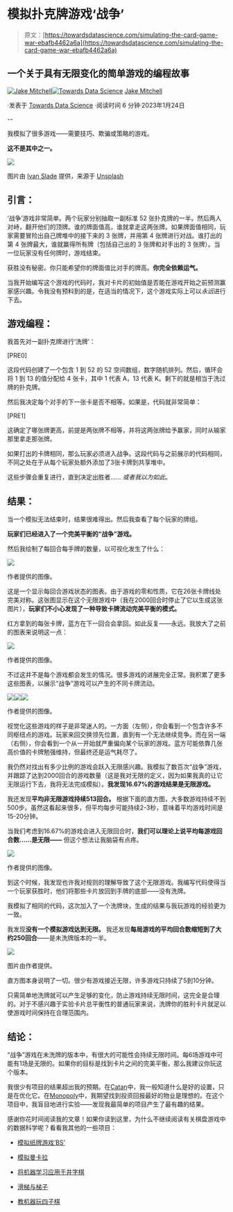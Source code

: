 # 模拟扑克牌游戏‘战争’

> 原文：[https://towardsdatascience.com/simulating-the-card-game-war-ebafb4462a6a](https://towardsdatascience.com/simulating-the-card-game-war-ebafb4462a6a)

## 一个关于具有无限变化的简单游戏的编程故事

[](https://medium.com/@Jake_Mitchell?source=post_page-----ebafb4462a6a--------------------------------)[![Jake Mitchell](../Images/08d2f4af3a58a419b0f9547ca64bbb07.png)](https://medium.com/@Jake_Mitchell?source=post_page-----ebafb4462a6a--------------------------------)[](https://towardsdatascience.com/?source=post_page-----ebafb4462a6a--------------------------------)[![Towards Data Science](../Images/a6ff2676ffcc0c7aad8aaf1d79379785.png)](https://towardsdatascience.com/?source=post_page-----ebafb4462a6a--------------------------------) [Jake Mitchell](https://medium.com/@Jake_Mitchell?source=post_page-----ebafb4462a6a--------------------------------)

·发表于 [Towards Data Science](https://towardsdatascience.com/?source=post_page-----ebafb4462a6a--------------------------------) ·阅读时间 6 分钟·2023年1月24日

--

我模拟了很多游戏——需要技巧、欺骗或策略的游戏。

**这不是其中之一。**

![](../Images/d27d824ad8b753bec0bbb0a08df402b8.png)

图片由 [Ivan Slade](https://unsplash.com/@flowinteractive?utm_source=medium&utm_medium=referral) 提供，来源于 [Unsplash](https://unsplash.com/?utm_source=medium&utm_medium=referral)

## 引言：

‘战争’游戏非常简单。两个玩家分别抽取一副标准 52 张扑克牌的一半。然后两人对峙，翻开他们的顶牌。谁的牌面值高，谁就拿走这两张牌。如果牌面值相同，玩家需要冒险出自己牌堆中的接下来的 3 张牌，并用第 4 张牌进行对战。谁打出的第 4 张牌最大，谁就赢得所有牌（包括自己出的 3 张牌和对手出的 3 张牌）。当一位玩家没有任何牌时，游戏结束。

获胜没有秘密。你只能希望你的牌面值比对手的牌高。**你完全依赖运气。**

当我开始编写这个游戏的代码时，我对卡片的初始值是否能在游戏开始之前预测赢家感兴趣。令我没有预料到的是，在适当的情况下，这个游戏实际上可以*永远*进行下去。

## **游戏编程：**

我首先对一副扑克牌进行‘洗牌’：

[PRE0]

这段代码创建了一个包含 1 到 52 的 52 空间数组，数字随机排列。然后，循环会将 1 到 13 的值分配给 4 张卡，其中 1 代表 A，13 代表 K。剩下的就是相当于洗过牌的扑克牌。

然后我决定每个对手的下一张卡是否不相等。如果是，代码就非常简单：

[PRE1]

这确定了哪张牌更高，前提是两张牌不相等，并将这两张牌给予赢家，同时从输家那里拿走那张牌。

如果打出的卡牌相同，那么玩家必须进入战争。这段代码与之前展示的代码相同，不同之处在于从每个玩家处额外添加了3张卡牌到共享堆中。

这些步骤会重复进行，直到决定出胜者…… *或者我以为如此*。

## 结果：

当一个模拟无法结束时，结果很难得出。然后我查看了每个玩家的牌组。

**玩家们已经进入了一个完美平衡的“战争”游戏。**

然后我绘制了每回合每手牌的数量，以可视化发生了什么：

![](../Images/cf1caa20b39253446b4a37c542dd1423.png)

作者提供的图像。

这是一个显示每回合游戏状态的图表。由于游戏的零和性质，它在26张卡牌线处完美对称。这张图显示在这个无限游戏中（我在2000回合时停止了它以生成这张图片），**玩家们不小心发现了一种导致卡牌流动完美平衡的模式。**

红方拿到的每张卡牌，蓝方在下一回合会拿回。如此反复——永远。我放大了之前的图表来说明这一点：

![](../Images/3edf020bf4e2dbdbea3ca75daba8ccee.png)

作者提供的图像。

不过这并不是每个游戏都会发生的情况。很多游戏的进展完全正常。我积累了更多这些图表，以展示“战争”游戏可以产生的不同卡牌流动。

![](../Images/1ddf15adb551a1c1990f65e5c4709097.png)![](../Images/28d3d1a545124474bcaf44680ba79377.png)![](../Images/9a4b03df1ddd20601d13878a2a49cb5b.png)

作者提供的图像。

视觉化这些游戏的样子是非常迷人的。一方面（左侧），你会看到一个包含许多不同枢纽点的游戏。玩家来回交换领先位置，直到有一个无法继续竞争。而在另一端（右侧），你会看到一个从一开始就严重偏向某个玩家的游戏。蓝方可能依靠几张高价值的卡牌勉强维持，但最终还是运气耗尽了。

我仍然对找出有多少比例的游戏会跃入无限感兴趣。我模拟了数百次“战争”游戏，并跟踪了达到2000回合的游戏数量（这是我对无限的定义，因为如果我真的让它无限运行下去，我将无法完成模拟）。**我发现16.67%的游戏结果是无限游戏。**

我还发现**平均非无限游戏持续513回合。** 根据下面的直方图，大多数游戏持续不到500步。虽然这看起来很多，但平均每步可能持续2-3秒，意味着平均游戏时间是15-20分钟。

当我们考虑到16.67%的游戏会进入无限回合时，**我们可以理论上说平均每游戏回合数……是无限——** 但这个想法让我脑袋有点疼。

![](../Images/3452e40fd51e4ce13fd311f8504b5655.png)

作者提供的图像。

到这个时候，我发现也许我对规则的理解导致了这个无限游戏。我编写代码使得当一个玩家获胜时，他们将那些卡片放回到手牌的底部——没有洗牌。

我模拟了相同的代码，这次加入了一个洗牌块，生成的结果与我玩游戏的经验更为一致。

我发现**没有一个模拟游戏达到无限。** 我还发现**每局游戏的平均回合数缩短到了大约250回合**——是未洗牌版本的一半。

![](../Images/e66450a6474fe4f3d1ee82ce5ca8a1e4.png)

图片由作者提供。

直方图本身说明了一切。很少有游戏接近无限，许多游戏只持续了5到10分钟。

只需简单地洗牌就可以产生足够的变化，防止游戏持续无限时间，这完全是合理的。对于不感兴趣于实验卡片总平衡性的普通玩家来说，洗牌你的胜利卡片就足以使游戏时间保持在合理范围内。

## 结论：

“战争”游戏在未洗牌的版本中，有很大的可能性会持续无限时间。每6场游戏中可能有1场是无限的。如果你的目标是找到卡片之间的完美平衡，那么我建议你玩这个版本。

我很少有项目的结果超出我的预期。在[Catan](https://medium.com/codex/the-best-and-worst-catan-board-setups-989df4ba550a)中，我一般知道什么是好的设置，只是在优化它。在[Monopoly](https://medium.com/towards-data-science/a-data-driven-tactics-simulation-for-monopoly-864e7cffe508)中，我期望找到投资回报最好的物业是理想的。在这个项目中，我盲目地进行实验——发现我最简单的项目产生了最有趣的结果。

感谢你花时间阅读我的文章！如果你读到这里，为什么不继续阅读有关棋盘游戏中的数据科学呢？看看我其他的一些项目：

+   [模拟纸牌游戏‘BS’](https://medium.com/codex/simulating-the-card-game-bs-to-find-the-optimal-setup-82541bacf628)

+   [模拟曼卡拉](https://medium.com/towards-data-science/simulating-mancala-what-happens-when-i-push-this-game-to-its-limits-28d9c0a58616)

+   [将机器学习应用于井字棋](https://medium.com/towards-data-science/applying-machine-learning-to-tic-tac-toe-47d954671c73)

+   [滑梯与梯子](https://medium.com/towards-data-science/the-surprisingly-interesting-mathematics-within-chutes-and-ladders-40f931c18489)

+   [教机器玩四子棋](https://medium.com/towards-data-science/i-taught-a-machine-how-to-play-connect-4-df261da4e23f)

